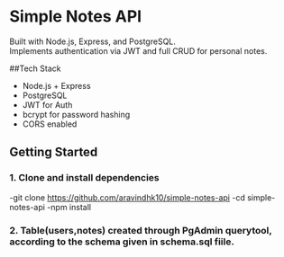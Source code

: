 # Simple Notes API

Built with Node.js, Express, and PostgreSQL.  
Implements authentication via JWT and full CRUD for personal notes.


##Tech Stack

- Node.js + Express
- PostgreSQL
- JWT for Auth
- bcrypt for password hashing
- CORS enabled


## Getting Started

### 1. Clone and install dependencies

-git clone https://github.com/aravindhk10/simple-notes-api
-cd simple-notes-api
-npm install

### 2. Table(users,notes) created through PgAdmin querytool, according to the schema given in schema.sql fiile.

    
